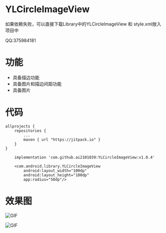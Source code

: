 # YLCircleImageView

如果依赖失败，可以直接下载Library中的YLCircleImageView 和 style.xml放入项目中

QQ:375984181

# 功能

+ 具备描边功能
+ 具备图片和描边间距功能
+ 具备图片

# 代码

```
allprojects {
    repositories {
        ...
        maven { url "https://jitpack.io" }
    }
}
```

```
    implementation 'com.github.ai2101039:YLCircleImageView:v1.0.4'
```

```
    <com.android.library.YLCircleImageView
        android:layout_width="100dp"
        android:layout_height="100dp"
        app:radius="50dp"/>
```

# 效果图

![GIF](https://github.com/ai2101039/YLCircleImageView/blob/master/screenshots/12.gif)

![GIF](https://github.com/ai2101039/YLCircleImageView/blob/master/screenshots/13.gif)
